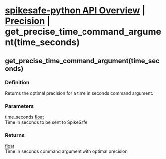 # [spikesafe-python API Overview](/spikesafe_python_lib_docs/README.md) | [Precision](/spikesafe_python_lib_docs/Precision/README.md) | get_precise_time_command_argument(time_seconds)

## get_precise_time_command_argument(time_seconds)

### Definition
Returns the optimal precision for a time in seconds command argument.

### Parameters
time_seconds [float](https://docs.python.org/3/library/functions.html#float)  
Time in seconds to be sent to SpikeSafe

### Returns
[float](https://docs.python.org/3/library/functions.html#float)  
Time in seconds command argument with optimal precision
